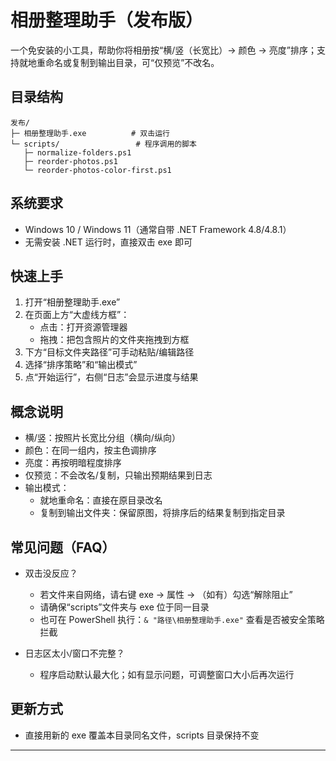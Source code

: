 # 相册整理助手（发布版）

一个免安装的小工具，帮助你将相册按“横/竖（长宽比）→ 颜色 → 亮度”排序；支持就地重命名或复制到输出目录，可“仅预览”不改名。

## 目录结构

```
发布/
├─ 相册整理助手.exe          # 双击运行
└─ scripts/                 # 程序调用的脚本
   ├─ normalize-folders.ps1
   ├─ reorder-photos.ps1
   └─ reorder-photos-color-first.ps1
```

## 系统要求

- Windows 10 / Windows 11（通常自带 .NET Framework 4.8/4.8.1）
- 无需安装 .NET 运行时，直接双击 exe 即可

## 快速上手

1. 打开“相册整理助手.exe”
2. 在页面上方“大虚线方框”：
   - 点击：打开资源管理器
   - 拖拽：把包含照片的文件夹拖拽到方框
3. 下方“目标文件夹路径”可手动粘贴/编辑路径
4. 选择“排序策略”和“输出模式”
5. 点“开始运行”，右侧“日志”会显示进度与结果

## 概念说明

- 横/竖：按照片长宽比分组（横向/纵向）
- 颜色：在同一组内，按主色调排序
- 亮度：再按明暗程度排序
- 仅预览：不会改名/复制，只输出预期结果到日志
- 输出模式：
  - 就地重命名：直接在原目录改名
  - 复制到输出文件夹：保留原图，将排序后的结果复制到指定目录

## 常见问题（FAQ）

- 双击没反应？
  - 若文件来自网络，请右键 exe → 属性 → （如有）勾选“解除阻止”
  - 请确保“scripts”文件夹与 exe 位于同一目录
  - 也可在 PowerShell 执行：`& "路径\相册整理助手.exe"` 查看是否被安全策略拦截

- 日志区太小/窗口不完整？
  - 程序启动默认最大化；如有显示问题，可调整窗口大小后再次运行

## 更新方式

- 直接用新的 exe 覆盖本目录同名文件，scripts 目录保持不变

---
